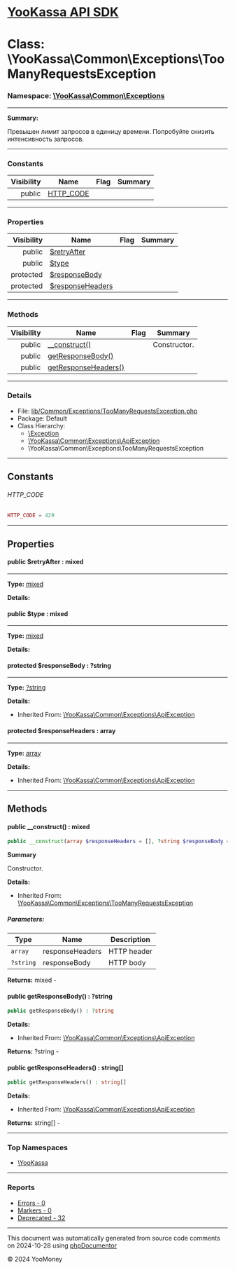 # [YooKassa API SDK](../home.md)

# Class: \YooKassa\Common\Exceptions\TooManyRequestsException
### Namespace: [\YooKassa\Common\Exceptions](../namespaces/yookassa-common-exceptions.md)
---
**Summary:**

Превышен лимит запросов в единицу времени. Попробуйте снизить интенсивность запросов.


---
### Constants
| Visibility | Name | Flag | Summary |
| ----------:| ---- | ---- | ------- |
| public | [HTTP_CODE](../classes/YooKassa-Common-Exceptions-TooManyRequestsException.md#constant_HTTP_CODE) |  |  |

---
### Properties
| Visibility | Name | Flag | Summary |
| ----------:| ---- | ---- | ------- |
| public | [$retryAfter](../classes/YooKassa-Common-Exceptions-TooManyRequestsException.md#property_retryAfter) |  |  |
| public | [$type](../classes/YooKassa-Common-Exceptions-TooManyRequestsException.md#property_type) |  |  |
| protected | [$responseBody](../classes/YooKassa-Common-Exceptions-ApiException.md#property_responseBody) |  |  |
| protected | [$responseHeaders](../classes/YooKassa-Common-Exceptions-ApiException.md#property_responseHeaders) |  |  |

---
### Methods
| Visibility | Name | Flag | Summary |
| ----------:| ---- | ---- | ------- |
| public | [__construct()](../classes/YooKassa-Common-Exceptions-TooManyRequestsException.md#method___construct) |  | Constructor. |
| public | [getResponseBody()](../classes/YooKassa-Common-Exceptions-ApiException.md#method_getResponseBody) |  |  |
| public | [getResponseHeaders()](../classes/YooKassa-Common-Exceptions-ApiException.md#method_getResponseHeaders) |  |  |

---
### Details
* File: [lib/Common/Exceptions/TooManyRequestsException.php](../../lib/Common/Exceptions/TooManyRequestsException.php)
* Package: Default
* Class Hierarchy:  
  * [\Exception](\Exception)
  * [\YooKassa\Common\Exceptions\ApiException](../classes/YooKassa-Common-Exceptions-ApiException.md)
  * \YooKassa\Common\Exceptions\TooManyRequestsException

---
## Constants
<a name="constant_HTTP_CODE" class="anchor"></a>
###### HTTP_CODE
```php
HTTP_CODE = 429
```



---
## Properties
<a name="property_retryAfter"></a>
#### public $retryAfter : mixed
---
**Type:** <a href="../mixed"><abbr title="mixed">mixed</abbr></a>

**Details:**


<a name="property_type"></a>
#### public $type : mixed
---
**Type:** <a href="../mixed"><abbr title="mixed">mixed</abbr></a>

**Details:**


<a name="property_responseBody"></a>
#### protected $responseBody : ?string
---
**Type:** <a href="../?string"><abbr title="?string">?string</abbr></a>

**Details:**
* Inherited From: [\YooKassa\Common\Exceptions\ApiException](../classes/YooKassa-Common-Exceptions-ApiException.md)


<a name="property_responseHeaders"></a>
#### protected $responseHeaders : array
---
**Type:** <a href="../array"><abbr title="array">array</abbr></a>

**Details:**
* Inherited From: [\YooKassa\Common\Exceptions\ApiException](../classes/YooKassa-Common-Exceptions-ApiException.md)



---
## Methods
<a name="method___construct" class="anchor"></a>
#### public __construct() : mixed

```php
public __construct(array $responseHeaders = [], ?string $responseBody = &#039;&#039;) : mixed
```

**Summary**

Constructor.

**Details:**
* Inherited From: [\YooKassa\Common\Exceptions\TooManyRequestsException](../classes/YooKassa-Common-Exceptions-TooManyRequestsException.md)

##### Parameters:
| Type | Name | Description |
| ---- | ---- | ----------- |
| <code lang="php">array</code> | responseHeaders  | HTTP header |
| <code lang="php">?string</code> | responseBody  | HTTP body |

**Returns:** mixed - 


<a name="method_getResponseBody" class="anchor"></a>
#### public getResponseBody() : ?string

```php
public getResponseBody() : ?string
```

**Details:**
* Inherited From: [\YooKassa\Common\Exceptions\ApiException](../classes/YooKassa-Common-Exceptions-ApiException.md)

**Returns:** ?string - 


<a name="method_getResponseHeaders" class="anchor"></a>
#### public getResponseHeaders() : string[]

```php
public getResponseHeaders() : string[]
```

**Details:**
* Inherited From: [\YooKassa\Common\Exceptions\ApiException](../classes/YooKassa-Common-Exceptions-ApiException.md)

**Returns:** string[] - 



---

### Top Namespaces

* [\YooKassa](../namespaces/yookassa.md)

---

### Reports
* [Errors - 0](../reports/errors.md)
* [Markers - 0](../reports/markers.md)
* [Deprecated - 32](../reports/deprecated.md)

---

This document was automatically generated from source code comments on 2024-10-28 using [phpDocumentor](http://www.phpdoc.org/)

&copy; 2024 YooMoney